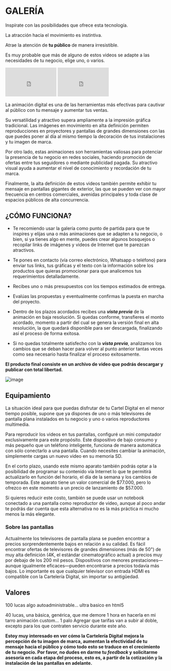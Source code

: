 # GALERÍA
Inspírate con las posibilidades que ofrece esta tecnología. 

La atracción hacia el movimiento es instintiva. 

Atrae la atención de **tu público** de manera irresistible. 

Es muy probable que más de alguno de estos videos se adapte a las necesidades de tu negocio, elige uno, o varios.
<iframe src="https://player.vimeo.com/video/193567768?title=0&byline=0&portrait=0"   
width="160" height="90" frameborder="0" ></iframe>
<iframe src="https://player.vimeo.com/video/193567768?title=0&byline=0&portrait=0"   
width="160" height="90" frameborder="0" ></iframe>

La animación digital es una de las herramientas más efectivas para cautivar al público con tu mensaje y aumentar tus ventas.

Su versatilidad y atractivo supera ampliamente a la impresión gráfica tradicional. Las imágenes en movimiento en alta definición permiten reproducciones en proyectores y pantallas de grandes dimensiones con las que puedes poner al día al mismo tiempo la decoración de tus instalaciones y tu imagen de marca.

Por otro lado, estas animaciones son herramientas valiosas para potenciar la presencia de tu negocio en redes sociales, haciendo promoción de ofertas entre tus seguidores o mediante publicidad pagada. Su atractivo visual ayuda a aumentar el nivel de conocimiento y recordación de tu marca.

Finalmente, la alta definición de estos videos también permite exhibir tu mensaje en pantallas gigantes de exterior, las que se pueden ver con mayor frecuencia en centros comerciales, avenidas principales y toda clase de espacios públicos de alta concurrencia. 

## ¿CÓMO FUNCIONA?
* Te recomiendo usar la galería como punto de partida para que te inspires y elijas una o más animaciones que se adapten a tu negocio, o bien, si ya tienes algo en mente, puedes crear algunos bosquejos o recopilar links de imágenes y videos de Internet que te parezcan atractivos.

* Te pones en contacto (vía correo electrónico, Whatsapp o teléfono) para enviar tus links, tus gráficas y el texto con la información sobre los productos que quieras promocionar para que analicemos tus requerimientos detalladamente. 

* Recibes uno o más presupuestos con los tiempos estimados de entrega. 

* Evalúas las propuestas y eventualmente confirmas la puesta en marcha del proyecto.

* Dentro de los plazos acordados recibes una **_vista previa_** de la animación en baja resolución. Si quedas conforme, transfieres el monto acordado, momento a partir del cual se genera la versión final en alta resolución, la que quedará disponible para ser descargada, finalizando así el proceso de forma exitosa.

* Si no quedas totalmente satisfecho con la **_vista previa_**, analizamos los cambios que se deban hacer para volver al punto anterior tantas veces como sea necesario hasta finalizar el proceso exitosamente.

**El producto final consiste en un archivo de video que podrás descargar y publicar con total libertad.**

![image](https://user-images.githubusercontent.com/16393716/62242266-c3101700-b3a8-11e9-8502-3f346cec7d1f.png)

## Equipamiento
La situación ideal para que puedas disfrutar de tu Cartel Digital en el menor tiempo posible, supone que ya dispones de uno o más televisores de pantalla plana instalados en tu negocio y uno o varios reproductores multimedia.

Para reproducir los videos en tus pantallas, configuré un mini computador exclusivamente para este propósito. Este dispositivo de bajo consumo y más pequeño que un teléfono inteligente, funciona de manera automática con sólo conectarlo a una pantalla. Cuando necesites cambiar la animación, simplemente cargas un nuevo video en su memoria SD.

En el corto plazo, usando este mismo aparato también podrás optar a la posibilidad de programar su contenido vía Internet lo que te permitirá actualizarlo en función del horario, el día de la semana y los cambios de temporada. Este aparato tiene un valor comercial de $77.000, pero lo ofrezco en este momento a un precio de lanzamiento de $57.000.

Si quieres reducir este costo, también se puede usar un notebook conectado a una pantalla como reproductor de video, aunque al poco andar te podrás dar cuenta que esta alternativa no es la más práctica ni mucho menos la más elegante.

### Sobre las pantallas
Actualmente los televisores de pantalla plana se pueden encontrar a precios sorprendentemente bajos en relación a su calidad. Es fácil encontrar ofertas de televisores de grandes dimensiones (más de 50") de muy alta definición (4K, el estándar cinematográfico actual) a precios muy por debajo de los 200 mil pesos. Dispositivos con menores prestaciones—aunque igualmente eficaces—pueden encontrarse a precios todavía más bajos. Lo importante es que cualquier televisor con entrada HDMI es compatible con la Cartelería Digital, sin importar su antigüedad.

## Valores

100 lucas algo autoadministrable... ultra basico en html5

40 lucas, una básica, genérica, que me demore 1 hora en hacerla en mi tarro
animación custom... 1 palo
Agregar que tarifas van a subir al doble, excepto para los que contraten servicio durante este año.

**Estoy muy interesado en ver cómo la Cartelería Digital mejora la percepción de tu imagen de marca, aumentan la efectividad de tu mensaje hacia el público y cómo todo esto se traduce en el crecimiento de tu negocio. Por favor, no dudes en darme tu _feedback_ y solicitarme asesoría en cada etapa del proceso, esto es, a partir de la cotización y la instalación de las pantallas en adelante.**

